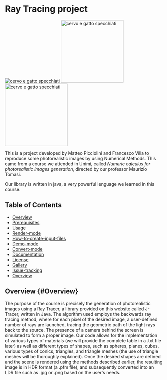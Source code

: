 # Ray Tracing project

![cervo e gatto specchiati](https://github.com/matteopicciolini/ray_tracing/assets/116730685/f64d7b32-25f2-4a6d-a465-07ba183f2b0b)
<img src="[https://github.com/matteopicciolini/ray_tracing/assets/116730685/f64d7b32-25f2-4a6d-a465-07ba183f2b0b]" alt="cervo e gatto specchiati" height="200">
<img src="[https://github.com/matteopicciolini/ray_tracing/assets/116730685/f64d7b32-25f2-4a6d-a465-07ba183f2b0b]" alt="cervo e gatto specchiati" width="200">

This is a project developed by Matteo Picciolini and Francesco Villa to reproduce some photorealistic images by using Numerical Methods. This came from a course we attended in Unimi, called *Numeric calculus for photorealistic images generation*, directed by our professor Maurizio Tomasi.

Our library is written in java, a very powerful lenguage we learned in this course. 


## Table of Contents
- [Overview](Overview)
- [Prerequisites](Prerequisites)
- [Usage](Usage)
- [Render-mode](Render-mode)
- [How-to-create-input-files](How-to-create-input-files)
- [Demo-mode](Demo-mode)
- [Convert-mode](Convert-mode)
- [Documentation](Documentation)
- [License](License)
- [Gallery](Gallery)
- [Issue-tracking](Issue-tracking)
- [Overview](Overview)

## Overview {#Overview}

The purpose of the course is precisely the generation of photorealistic images using a Ray Tracer, a library provided on this website called J-Tracer, written in Java.
The algorithm used employs the backwards ray tracing method, where for each pixel of the desired image, a user-defined number of rays are launched, tracing the geometric path of the light rays back to the source. The presence of a camera behind the screen is simulated to form a proper image.
Our code allows for the implementation of various types of materials (we will provide the complete table in a .txt file later) as well as different types of shapes, such as spheres, planes, cubes, various types of conics, triangles, and triangle meshes (the use of triangle meshes will be thoroughly explained).
Once the desired shapes are defined and the scene is rendered using the methods described earlier, the resulting image is in HDR format (a .pfm file), and subsequently converted into an LDR file such as .jpg or .png based on the user's needs.
